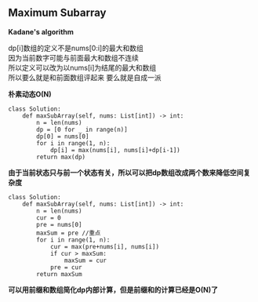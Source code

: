 ## Maximum Subarray
**Kadane's algorithm**

dp[i]数组的定义不是nums[0:i]的最大和数组  
因为当前数字可能与前面最大和数组不连续  
所以定义可以改为以nums[i]为结尾的最大和数组  
所以要么就是和前面数组评起来 要么就是自成一派

**朴素动态O(N)**
```
class Solution:
    def maxSubArray(self, nums: List[int]) -> int:
        n = len(nums)
        dp = [0 for _ in range(n)]
        dp[0] = nums[0]
        for i in range(1, n):
            dp[i] = max(nums[i], nums[i]+dp[i-1])
        return max(dp)
```

**由于当前状态只与前一个状态有关，所以可以把dp数组改成两个数来降低空间复杂度**
```
class Solution:
    def maxSubArray(self, nums: List[int]) -> int:
        n = len(nums)
        cur = 0
        pre = nums[0]
        maxSum = pre //重点
        for i in range(1, n):
            cur = max(pre+nums[i], nums[i])
            if cur > maxSum:
                maxSum = cur
            pre = cur
        return maxSum
```

**可以用前缀和数组简化dp内部计算，但是前缀和的计算已经是O(N)了**